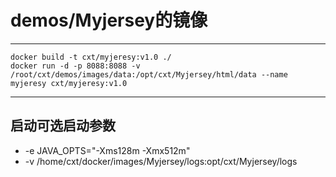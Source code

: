 # demos/Myjersey的镜像

***
	docker build -t cxt/myjeresy:v1.0 ./
	docker run -d -p 8088:8088 -v /root/cxt/demos/images/data:/opt/cxt/Myjersey/html/data --name myjeresy cxt/myjeresy:v1.0
***
## 启动可选启动参数
* -e JAVA_OPTS="-Xms128m -Xmx512m" 
* -v /home/cxt/docker/images/Myjersey/logs:opt/cxt/Myjersey/logs